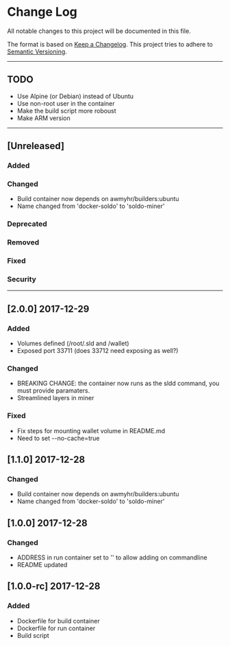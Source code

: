 # Change Log
All notable changes to this project will be documented in this file.

The format is based on [Keep a Changelog](http://keepachangelog.com/).
This project tries to adhere to [Semantic Versioning](http://semver.org/).

---

## TODO
- Use Alpine (or Debian) instead of Ubuntu
- Use non-root user in the container
- Make the build script more roboust
- Make ARM version

---

## [Unreleased]
### Added

### Changed
- Build container now depends on awmyhr/builders:ubuntu
- Name changed from 'docker-soldo' to 'soldo-miner'

### Deprecated

### Removed

### Fixed

### Security

---

## [2.0.0] 2017-12-29
### Added
- Volumes defined (/root/.sld and /wallet)
- Exposed port 33711 (does 33712 need exposing as well?)

### Changed
- BREAKING CHANGE: the container now runs as the sldd command, you must provide
  paramaters.
- Streamlined layers in miner

### Fixed
- Fix steps for mounting wallet volume in README.md
- Need to set --no-cache=true

## [1.1.0] 2017-12-28
### Changed
- Build container now depends on awmyhr/builders:ubuntu
- Name changed from 'docker-soldo' to 'soldo-miner'

## [1.0.0] 2017-12-28
### Changed
- ADDRESS in run container set to '' to allow adding on commandline
- README updated

## [1.0.0-rc] 2017-12-28
### Added
- Dockerfile for build container
- Dockerfile for run container
- Build script
